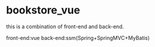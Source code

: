 # bookstore_vue
 this is a combination of front-end and back-end.
 
 front-end:vue
 back-end:ssm(Spring+SpringMVC+MyBatis)